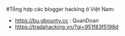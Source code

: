 #Tổng hợp các blogger hacking ở Việt Nam:
* https://bu.gbounty.cc : QuanDoan
* https://tradahacking.vn/?gi=951f83f5198d
